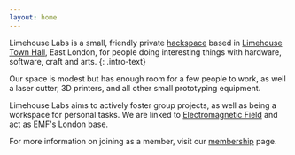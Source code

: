 ```yaml
---
layout: home
---
```

<script type="application/ld+json">
{
	"@context":"http://schema.org",
	"@type": "Place",
	"name": "Limehouse Labs",
	"address": "Limehouse Town Hall, 646 Commercial Rd, Poplar, London E14 7HA"
}
</script>

Limehouse Labs is a small, friendly private <a href="https://hackspace.org.uk">hackspace</a> based in [Limehouse Town Hall](https://www.limehousetownhall.co.uk/), East London, for people doing interesting things with hardware, software, craft and arts.
{: .intro-text}

Our space is modest but has enough room for a few people to work, as well a laser cutter, 3D printers, and all other small prototyping equipment.

Limehouse Labs aims to actively foster group projects, as well as being a workspace for personal tasks. We are linked to <a href="https://www.emfcamp.org/">Electromagnetic Field</a> and act as EMF's London base.

For more information on joining as a member, visit our [membership](/membership) page.
